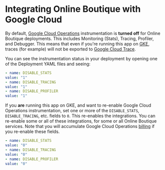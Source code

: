 # Integrating Online Boutique with Google Cloud 

By default, [Google Cloud
Operations](https://cloud.google.com/products/operations) instrumentation is
**turned off** for Online Boutique deployments. This includes Monitoring
(Stats), Tracing, Profiler, and Debugger. This means that even if you're running
this app on [GKE](https://cloud.google.com/kubernetes-engine), traces (for
example) will not be exported to [Google Cloud
Trace](https://cloud.google.com/trace).

You can see the instrumentation status in your deployment by opening one of the
Deployment YAML files and seeing:

```YAML
- name: DISABLE_STATS
value: "1"
- name: DISABLE_TRACING
value: "1"
- name: DISABLE_PROFILER
value: "1"
```

If you **are** running this app on GKE, and want to re-enable Google Cloud
Operations instrumentation, set one or more of the `DISABLE_STATS`,
`DISABLE_TRACING`, etc. fields to `0`. This re-enables the integrations. You can
re-enable some or all of these integrations, for some or all Online Boutique
services. Note that you will accumulate Google Cloud Operations
[billing](https://cloud.google.com/stackdriver/pricing) if you re-enable these
fields.

```YAML
- name: DISABLE_STATS
value: "0"
- name: DISABLE_TRACING
value: "0"
- name: DISABLE_PROFILER
value: "0"
```
